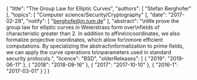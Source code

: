 {
    "title": "The Group Law for Elliptic Curves",
    "authors": [
        "Stefan Berghofer"
    ],
    "topics": [
        "Computer science/Security/Cryptography"
    ],
    "date": "2017-02-28",
    "notify": [
        "berghofe@in.tum.de"
    ],
    "abstract": "\nWe prove the group law for elliptic curves in Weierstrass form over\nfields of characteristic greater than 2. In addition to affine\ncoordinates, we also formalize projective coordinates, which allow for\nmore efficient computations. By specializing the abstract\nformalization to prime fields, we can apply the curve operations to\nparameters used in standard security protocols.",
    "licence": "BSD",
    "olderReleases": [
        {
            "2019": "2019-06-11"
        },
        {
            "2018": "2018-08-16"
        },
        {
            "2017": "2017-10-10"
        },
        {
            "2016-1": "2017-03-01"
        }
    ]
}
